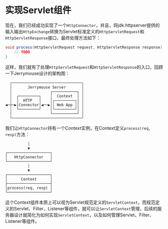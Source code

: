 # 实现Servlet组件

现在，我们已经成功实现了一个`HttpConnector`，并且，将jdk.httpserver提供的输入输出`HttpExchange`转换为Servlet标准定义的`HttpServletRequest`和`HttpServletResponse`接口，最终处理方法如下：

```java
void process(HttpServletRequest request, HttpServletResponse response) throws ServletException, IOException {
    // TODO
}
```

这样，我们就有了处理`HttpServletRequest`和`HttpServletResponse`的入口，回顾一下Jerrymouse设计的架构图：

```ascii
  ┌───────────────────────────────┐
  │       Jerrymouse Server       │
  │                 ┌───────────┐ │
  │  ┌─────────┐    │  Context  │ │
  │  │  HTTP   │    │┌─────────┐│ │
◀─┼─▶│Connector│◀──▶││ Web App ││ │
  │  └─────────┘    │└─────────┘│ │
  │                 └───────────┘ │
  └───────────────────────────────┘
```

我们让`HttpConnector`持有一个Context实例，在Context定义`process(req, resp)`方法：


```ascii
          │
          ▼
┌───────────────────┐
│   HttpConnector   │
└───────────────────┘
          │
          ▼
┌───────────────────┐
│      Context      │
├───────────────────┤
│process(req, resp) │
└───────────────────┘
```

这个Context组件本质上可以视为Servlet规范定义的`ServletContext`，而规范定义的Servlet、Filter、Listener等组件，就可以让`ServletContext`管理，后续的服务器设计就简化为如何实现`ServletContext`，以及如何管理Servlet、Filter、Listener等组件。
